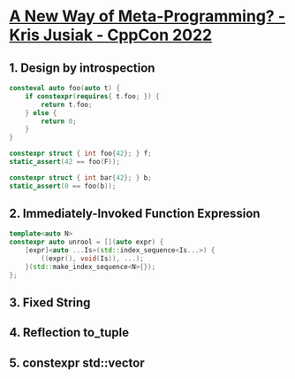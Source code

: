 # [A New Way of Meta-Programming? - Kris Jusiak - CppCon 2022](https://www.youtube.com/watch?v=zRYlQGMdISI)

## 1. Design by introspection

```cpp
consteval auto foo(auto t) {
    if constexpr(requires{ t.foo; }) {
        return t.foo;
    } else {
        return 0;
    }
}

constexpr struct { int foo{42}; } f;
static_assert(42 == foo(F));

constexpr struct { int bar{42}; } b;
static_assert(0 == foo(b));
```

## 2. Immediately-Invoked Function Expression

```cpp
template<auto N>
constexpr auto unrool = [](auto expr) {
    [expr]<auto ...Is>(std::index_sequence<Is...>) {
        ((expr(), void(Is)), ...);
    }(std::make_index_sequence<N>{});
};
```

## 3. Fixed String

## 4. Reflection to_tuple

## 5. constexpr std::vector
